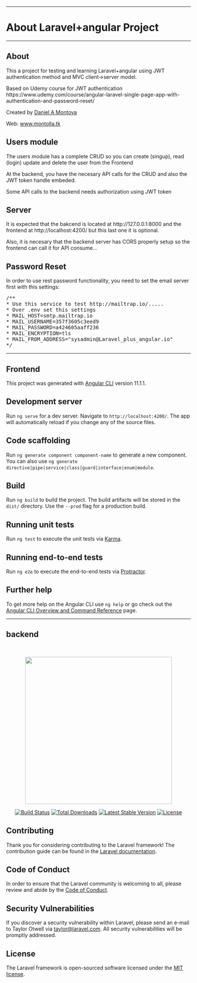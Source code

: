 <hr>
<h1>About Laravel+angular Project</h1>
<hr>

<h2>About</h2>
This a project for testing and learning Laravel+angular using JWT authentication method and MVC client->server model.

<p>Based on Udemy course for JWT authentication https://www.udemy.com/course/angular-laravel-single-page-app-with-authentication-and-password-reset/</p>

<p>Created by <a href="https://www.linkedin.com/in/damh/">Daniel A Montoya </a></p>
<p>Web: <a href=" www.montolla.tk">www.montolla.tk</a></p>

<h2>Users module</h2>

<p>The users module has a complete CRUD so you can create (singup), read (login) update and delete the user from the Frontend</p>

<p>At the backend, you have the necesary API calls for the CRUD and also the JWT token handle embeded.</p>

<p>Some API calls to the backend needs authorization using JWT token</p>

<h2>Server</h2>

<p>It is expected that the bakcend is located at http://127.0.0.1:8000 and the frontend at http://localhost:4200/ but this last one it is optional.</p>

<p>Also, it is necesary that the backend server has CORS properly setup so the frontend can call it for API consume...</p>

<h2>Password Reset</h2>
In order to use rest password functionality, you need to set the email server first with this settings:
<pre>
/**
* Use this service to test http://mailtrap.io/.....
* Over .env set this settings
* MAIL_HOST=smtp.mailtrap.io
* MAIL_USERNAME=357f3605c3eed9
* MAIL_PASSWORD=a424605aaff236
* MAIL_ENCRYPTION=tls
* MAIL_FROM_ADDRESS="sysadmin@Laravel_plus_angular.io"
*/
</pre>

<hr>

<h2>Frontend</h2>

This project was generated with [Angular CLI](https://github.com/angular/angular-cli) version 11.1.1.

## Development server

Run `ng serve` for a dev server. Navigate to `http://localhost:4200/`. The app will automatically reload if you change any of the source files.

## Code scaffolding

Run `ng generate component component-name` to generate a new component. You can also use `ng generate directive|pipe|service|class|guard|interface|enum|module`.

## Build

Run `ng build` to build the project. The build artifacts will be stored in the `dist/` directory. Use the `--prod` flag for a production build.

## Running unit tests

Run `ng test` to execute the unit tests via [Karma](https://karma-runner.github.io).

## Running end-to-end tests

Run `ng e2e` to execute the end-to-end tests via [Protractor](http://www.protractortest.org/).

## Further help

To get more help on the Angular CLI use `ng help` or go check out the [Angular CLI Overview and Command Reference](https://angular.io/cli) page.

<hr>

<h2>backend</h2>

<p><br><p>
<p align="center"><a href="https://laravel.com" target="_blank"><img src="https://raw.githubusercontent.com/laravel/art/master/logo-lockup/5%20SVG/2%20CMYK/1%20Full%20Color/laravel-logolockup-cmyk-red.svg" width="400"></a></p>

<p align="center">
<a href="https://travis-ci.org/laravel/framework"><img src="https://travis-ci.org/laravel/framework.svg" alt="Build Status"></a>
<a href="https://packagist.org/packages/laravel/framework"><img src="https://img.shields.io/packagist/dt/laravel/framework" alt="Total Downloads"></a>
<a href="https://packagist.org/packages/laravel/framework"><img src="https://img.shields.io/packagist/v/laravel/framework" alt="Latest Stable Version"></a>
<a href="https://packagist.org/packages/laravel/framework"><img src="https://img.shields.io/packagist/l/laravel/framework" alt="License"></a>
</p>

## Contributing

Thank you for considering contributing to the Laravel framework! The contribution guide can be found in the [Laravel documentation](https://laravel.com/docs/contributions).

## Code of Conduct

In order to ensure that the Laravel community is welcoming to all, please review and abide by the [Code of Conduct](https://laravel.com/docs/contributions#code-of-conduct).

## Security Vulnerabilities

If you discover a security vulnerability within Laravel, please send an e-mail to Taylor Otwell via [taylor@laravel.com](mailto:taylor@laravel.com). All security vulnerabilities will be promptly addressed.

## License

The Laravel framework is open-sourced software licensed under the [MIT license](https://opensource.org/licenses/MIT).

